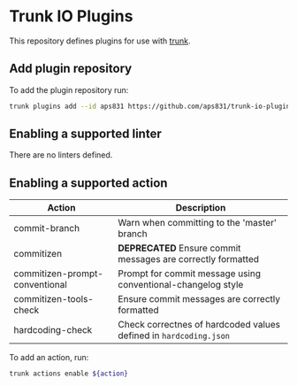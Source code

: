 # Trunk IO Plugins

This repository defines plugins for use with [trunk](https://trunk.io/).

## Add plugin repository

To add the plugin repository run:

```bash
trunk plugins add --id aps831 https://github.com/aps831/trunk-io-plugins 2.0.0
```

## Enabling a supported linter

There are no linters defined.

## Enabling a supported action

| Action                         | Description                                                       |
| ------------------------------ | ----------------------------------------------------------------- |
| commit-branch                  | Warn when committing to the 'master' branch                       |
| commitizen                     | **DEPRECATED** Ensure commit messages are correctly formatted     |
| commitizen-prompt-conventional | Prompt for commit message using conventional-changelog style      |
| commitizen-tools-check         | Ensure commit messages are correctly formatted                    |
| hardcoding-check               | Check correctnes of hardcoded values defined in `hardcoding.json` |

To add an action, run:

```bash
trunk actions enable ${action}
```
